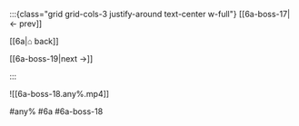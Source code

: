 :::{class="grid grid-cols-3 justify-around text-center w-full"}
[[6a-boss-17|← prev]]

[[6a|⌂ back]]

[[6a-boss-19|next →]]

:::

![[6a-boss-18.any%.mp4]]

#any% #6a #6a-boss-18